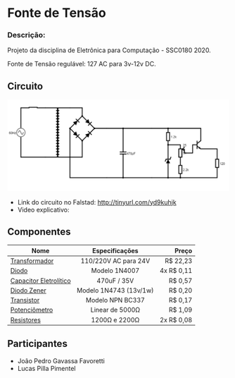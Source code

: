 # Fonte de Tensão

### Descrição: 
Projeto da disciplina de Eletrônica para Computação - SSC0180 2020.

Fonte de Tensão regulável: 127 AC para 3v-12v DC. 


## Circuito

![](diagrama.png)

- Link do circuito no Falstad: http://tinyurl.com/yd9kuhjk
- Video explicativo: 

## Componentes

| Nome | Especificações | Preço |
|---|:---:|---:
| [Transformador](https://www.baudaeletronica.com.br/transformador-trafo-12v-12v-500ma-110-220vac.html) | 110/220V AC para 24V | R$ 22,23 |
| [Diodo](https://www.baudaeletronica.com.br/transistor-npn-bc337.html) | Modelo 1N4007 | 4x R$ 0,11 |
| [Capacitor Eletrolítico](https://www.baudaeletronica.com.br/capacitor-eletrolitico-470uf-35v.html) | 470uF / 35V | R$ 0,57 |
| [Diodo Zener](https://www.baudaeletronica.com.br/diodo-zener-1n4743-13v-1w.html) | Modelo 1N4743 (13v/1w) | R$ 0,20 |
| [Transistor](https://www.baudaeletronica.com.br/transistor-npn-bc337.html) | Modelo NPN BC337 | R$ 0,17 |
| [Potenciômetro](https://www.baudaeletronica.com.br/potenciometro-linear-de-5k-5000.html) | Linear de 5000Ω | R$ 1,09 |
| [Resistores](https://www.baudaeletronica.com.br/resistor-1k2-5-1-4w.html) | 1200Ω e 2200Ω | 2x R$ 0,08 |



## Participantes
- João Pedro Gavassa Favoretti
- Lucas Pilla Pimentel
